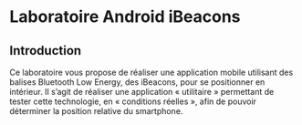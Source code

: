 # Laboratoire Android iBeacons
## Introduction
Ce laboratoire vous propose de réaliser une application mobile utilisant des balises Bluetooth Low
Energy, des iBeacons, pour se positionner en intérieur. Il s’agit de réaliser une application « utilitaire »
permettant de tester cette technologie, en « conditions réelles », afin de pouvoir déterminer la
position relative du smartphone.
